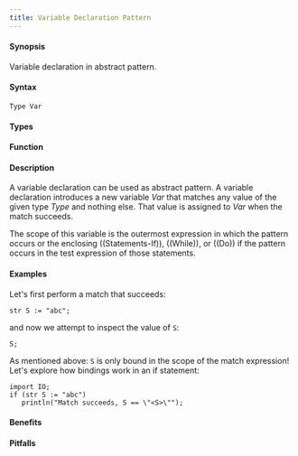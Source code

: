 ```yaml
---
title: Variable Declaration Pattern
---
```


#### Synopsis

Variable declaration in abstract pattern.

#### Syntax

```rascal
Type Var
```

#### Types

#### Function

#### Description

A variable declaration can be used as abstract pattern.
A variable declaration introduces a new variable _Var_ that matches any value of the given type _Type_ and nothing else. That value is assigned to _Var_ when the match succeeds.

The scope of this variable is the outermost expression in which the pattern occurs
or the enclosing ((Statements-If)), ((While)), or ((Do)) if the pattern occurs in the test expression of those statements.

#### Examples

Let's first perform a match that succeeds:
```rascal-shell,error
str S := "abc";
```
and now we attempt to inspect the value of `S`:
```rascal-shell,continue,error
S;
```

As mentioned above: `S` is only bound in the scope of the match expression!
Let's explore how bindings work in an if statement:
```rascal-shell
import IO;
if (str S := "abc")
   println("Match succeeds, S == \"<S>\"");
```

#### Benefits

#### Pitfalls

